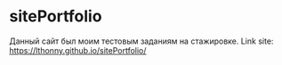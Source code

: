 # sitePortfolio
Данный сайт был моим тестовым заданиям на стажировке.
Link site: https://lthonny.github.io/sitePortfolio/
